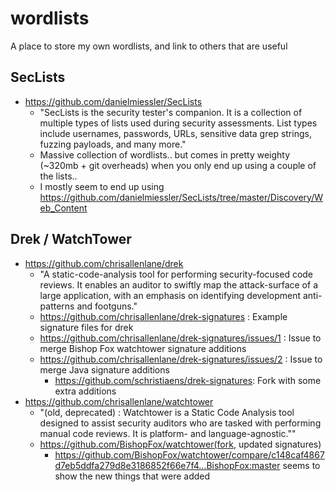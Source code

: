 # wordlists

A place to store my own wordlists, and link to others that are useful

## SecLists

* https://github.com/danielmiessler/SecLists
    * "SecLists is the security tester's companion. It is a collection of multiple types of lists used during security assessments. List types include usernames, passwords, URLs, sensitive data grep strings, fuzzing payloads, and many more."
    * Massive collection of wordlists.. but comes in pretty weighty (~320mb + git overheads) when you only end up using a couple of the lists..
    * I mostly seem to end up using https://github.com/danielmiessler/SecLists/tree/master/Discovery/Web_Content

## Drek / WatchTower

* https://github.com/chrisallenlane/drek
    * "A static-code-analysis tool for performing security-focused code reviews. It enables an auditor to swiftly map the attack-surface of a large application, with an emphasis on identifying development anti-patterns and footguns."
    * https://github.com/chrisallenlane/drek-signatures : Example signature files for drek
    * https://github.com/chrisallenlane/drek-signatures/issues/1 : Issue to merge Bishop Fox watchtower signature additions
    * https://github.com/chrisallenlane/drek-signatures/issues/2 : Issue to merge Java signature additions
        * https://github.com/schristiaens/drek-signatures: Fork with some extra additions
* https://github.com/chrisallenlane/watchtower
    * "(old, deprecated) : Watchtower is a Static Code Analysis tool designed to assist security auditors who are tasked with performing manual code reviews. It is platform- and language-agnostic.""
    * https://github.com/BishopFox/watchtower(fork, updated  signatures)
        * https://github.com/BishopFox/watchtower/compare/c148caf4867d7eb5ddfa279d8e3186852f66e7f4...BishopFox:master seems to show the new things that were added
